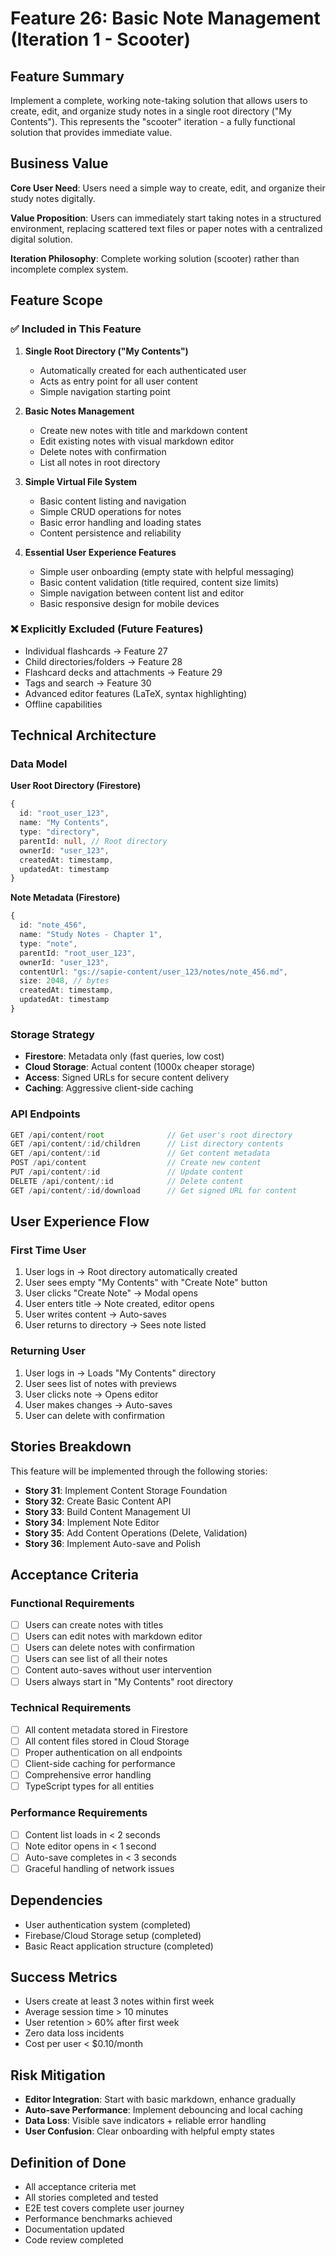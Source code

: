 # Feature 26: Basic Note Management (Iteration 1 - Scooter)

## Feature Summary

Implement a complete, working note-taking solution that allows users to create, edit, and organize study notes in a single root directory ("My Contents"). This represents the "scooter" iteration - a fully functional solution that provides immediate value.

## Business Value

**Core User Need**: Users need a simple way to create, edit, and organize their study notes digitally.

**Value Proposition**: Users can immediately start taking notes in a structured environment, replacing scattered text files or paper notes with a centralized digital solution.

**Iteration Philosophy**: Complete working solution (scooter) rather than incomplete complex system.

## Feature Scope

### ✅ Included in This Feature

1. **Single Root Directory ("My Contents")**
   - Automatically created for each authenticated user
   - Acts as entry point for all user content
   - Simple navigation starting point

2. **Basic Notes Management**
   - Create new notes with title and markdown content
   - Edit existing notes with visual markdown editor
   - Delete notes with confirmation
   - List all notes in root directory

3. **Simple Virtual File System**
   - Basic content listing and navigation
   - Simple CRUD operations for notes
   - Basic error handling and loading states
   - Content persistence and reliability

4. **Essential User Experience Features**
   - Simple user onboarding (empty state with helpful messaging)
   - Basic content validation (title required, content size limits)
   - Simple navigation between content list and editor
   - Basic responsive design for mobile devices

### ❌ Explicitly Excluded (Future Features)

- Individual flashcards → Feature 27
- Child directories/folders → Feature 28
- Flashcard decks and attachments → Feature 29
- Tags and search → Feature 30
- Advanced editor features (LaTeX, syntax highlighting)
- Offline capabilities

## Technical Architecture

### Data Model

**User Root Directory (Firestore)**
```typescript
{
  id: "root_user_123",
  name: "My Contents",
  type: "directory",
  parentId: null, // Root directory
  ownerId: "user_123",
  createdAt: timestamp,
  updatedAt: timestamp
}
```

**Note Metadata (Firestore)**
```typescript
{
  id: "note_456",
  name: "Study Notes - Chapter 1",
  type: "note",
  parentId: "root_user_123",
  ownerId: "user_123",
  contentUrl: "gs://sapie-content/user_123/notes/note_456.md",
  size: 2048, // bytes
  createdAt: timestamp,
  updatedAt: timestamp
}
```

### Storage Strategy

- **Firestore**: Metadata only (fast queries, low cost)
- **Cloud Storage**: Actual content (1000x cheaper storage)
- **Access**: Signed URLs for secure content delivery
- **Caching**: Aggressive client-side caching

### API Endpoints

```typescript
GET /api/content/root              // Get user's root directory
GET /api/content/:id/children      // List directory contents  
GET /api/content/:id               // Get content metadata
POST /api/content                  // Create new content
PUT /api/content/:id               // Update content
DELETE /api/content/:id            // Delete content
GET /api/content/:id/download      // Get signed URL for content
```

## User Experience Flow

### First Time User
1. User logs in → Root directory automatically created
2. User sees empty "My Contents" with "Create Note" button
3. User clicks "Create Note" → Modal opens
4. User enters title → Note created, editor opens
5. User writes content → Auto-saves
6. User returns to directory → Sees note listed

### Returning User
1. User logs in → Loads "My Contents" directory
2. User sees list of notes with previews
3. User clicks note → Opens editor
4. User makes changes → Auto-saves
5. User can delete with confirmation

## Stories Breakdown

This feature will be implemented through the following stories:

- **Story 31**: Implement Content Storage Foundation
- **Story 32**: Create Basic Content API
- **Story 33**: Build Content Management UI
- **Story 34**: Implement Note Editor
- **Story 35**: Add Content Operations (Delete, Validation)
- **Story 36**: Implement Auto-save and Polish

## Acceptance Criteria

### Functional Requirements
- [ ] Users can create notes with titles
- [ ] Users can edit notes with markdown editor
- [ ] Users can delete notes with confirmation
- [ ] Users can see list of all their notes
- [ ] Content auto-saves without user intervention
- [ ] Users always start in "My Contents" root directory

### Technical Requirements
- [ ] All content metadata stored in Firestore
- [ ] All content files stored in Cloud Storage
- [ ] Proper authentication on all endpoints
- [ ] Client-side caching for performance
- [ ] Comprehensive error handling
- [ ] TypeScript types for all entities

### Performance Requirements
- [ ] Content list loads in < 2 seconds
- [ ] Note editor opens in < 1 second
- [ ] Auto-save completes in < 3 seconds
- [ ] Graceful handling of network issues

## Dependencies

- User authentication system (completed)
- Firebase/Cloud Storage setup (completed)
- Basic React application structure (completed)

## Success Metrics

- Users create at least 3 notes within first week
- Average session time > 10 minutes
- User retention > 60% after first week
- Zero data loss incidents
- Cost per user < $0.10/month

## Risk Mitigation

- **Editor Integration**: Start with basic markdown, enhance gradually
- **Auto-save Performance**: Implement debouncing and local caching
- **Data Loss**: Visible save indicators + reliable error handling
- **User Confusion**: Clear onboarding with helpful empty states

## Definition of Done

- All acceptance criteria met
- All stories completed and tested
- E2E test covers complete user journey
- Performance benchmarks achieved
- Documentation updated
- Code review completed 